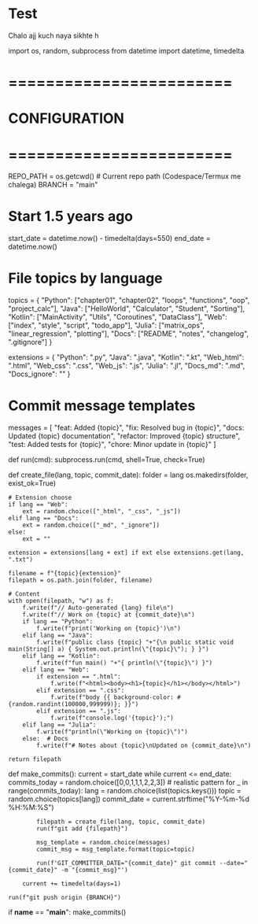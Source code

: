 # Test
Chalo ajj kuch naya sikhte h 


import os, random, subprocess
from datetime import datetime, timedelta

# ========================
# CONFIGURATION
# ========================
REPO_PATH = os.getcwd()     # Current repo path (Codespace/Termux me chalega)
BRANCH = "main"

# Start 1.5 years ago
start_date = datetime.now() - timedelta(days=550)
end_date   = datetime.now()

# File topics by language
topics = {
    "Python": ["chapter01", "chapter02", "loops", "functions", "oop", "project_calc"],
    "Java": ["HelloWorld", "Calculator", "Student", "Sorting"],
    "Kotlin": ["MainActivity", "Utils", "Coroutines", "DataClass"],
    "Web": ["index", "style", "script", "todo_app"],
    "Julia": ["matrix_ops", "linear_regression", "plotting"],
    "Docs": ["README", "notes", "changelog", ".gitignore"]
}

extensions = {
    "Python": ".py",
    "Java": ".java",
    "Kotlin": ".kt",
    "Web_html": ".html",
    "Web_css": ".css",
    "Web_js": ".js",
    "Julia": ".jl",
    "Docs_md": ".md",
    "Docs_ignore": ""
}

# Commit message templates
messages = [
    "feat: Added {topic}",
    "fix: Resolved bug in {topic}",
    "docs: Updated {topic} documentation",
    "refactor: Improved {topic} structure",
    "test: Added tests for {topic}",
    "chore: Minor update in {topic}"
]

def run(cmd):
    subprocess.run(cmd, shell=True, check=True)

def create_file(lang, topic, commit_date):
    folder = lang
    os.makedirs(folder, exist_ok=True)

    # Extension choose
    if lang == "Web":
        ext = random.choice(["_html", "_css", "_js"])
    elif lang == "Docs":
        ext = random.choice(["_md", "_ignore"])
    else:
        ext = ""

    extension = extensions[lang + ext] if ext else extensions.get(lang, ".txt")

    filename = f"{topic}{extension}"
    filepath = os.path.join(folder, filename)

    # Content
    with open(filepath, "w") as f:
        f.write(f"// Auto-generated {lang} file\n")
        f.write(f"// Work on {topic} at {commit_date}\n")
        if lang == "Python":
            f.write(f"print('Working on {topic}')\n")
        elif lang == "Java":
            f.write(f"public class {topic} "+"{\n public static void main(String[] a) { System.out.println(\"{topic}\"); } }")
        elif lang == "Kotlin":
            f.write(f"fun main() "+"{ println(\"{topic}\") }")
        elif lang == "Web":
            if extension == ".html":
                f.write(f"<html><body><h1>{topic}</h1></body></html>")
            elif extension == ".css":
                f.write(f"body {{ background-color: #{random.randint(100000,999999)}; }}")
            elif extension == ".js":
                f.write(f"console.log('{topic}');")
        elif lang == "Julia":
            f.write(f"println(\"Working on {topic}\")")
        else:  # Docs
            f.write(f"# Notes about {topic}\nUpdated on {commit_date}\n")

    return filepath

def make_commits():
    current = start_date
    while current <= end_date:
        commits_today = random.choice([0,0,1,1,1,2,2,3])  # realistic pattern
        for _ in range(commits_today):
            lang = random.choice(list(topics.keys()))
            topic = random.choice(topics[lang])
            commit_date = current.strftime("%Y-%m-%d %H:%M:%S")

            filepath = create_file(lang, topic, commit_date)
            run(f"git add {filepath}")

            msg_template = random.choice(messages)
            commit_msg = msg_template.format(topic=topic)

            run(f'GIT_COMMITTER_DATE="{commit_date}" git commit --date="{commit_date}" -m "{commit_msg}"')

        current += timedelta(days=1)

    run(f"git push origin {BRANCH}")

if __name__ == "__main__":
    make_commits()
